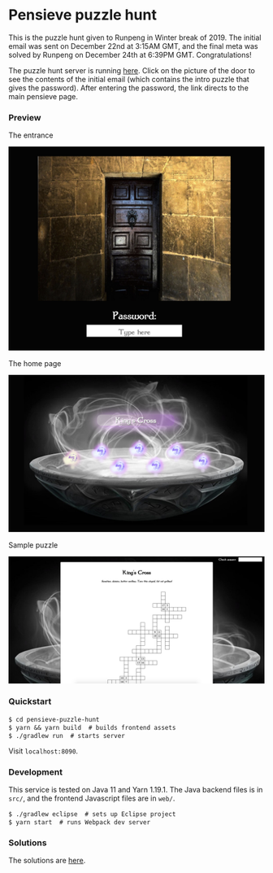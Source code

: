 Pensieve puzzle hunt
====================

This is the puzzle hunt given to Runpeng in Winter break of 2019. The initial email was sent on December 22nd at 3:15AM GMT, and the final meta was solved by Runpeng on December 24th at 6:39PM GMT. Congratulations!

The puzzle hunt server is running [here](http://util.in:8090). Click on the picture of the door to see the contents of the initial email (which contains the intro puzzle that gives the password). After entering the password, the link directs to the main pensieve page.

### Preview

The entrance

![Screenshot of entrance](static/entrance.png)

The home page

![Screenshot of homepage](static/home.png)

Sample puzzle

![Screenshot of sample puzzle](static/puzzle.png)

### Quickstart

    $ cd pensieve-puzzle-hunt
    $ yarn && yarn build  # builds frontend assets
    $ ./gradlew run  # starts server

Visit `localhost:8090`.

### Development

This service is tested on Java 11 and Yarn 1.19.1. The Java backend files is in `src/`, and the frontend Javascript files are in `web/`.

    $ ./gradlew eclipse  # sets up Eclipse project
    $ yarn start  # runs Webpack dev server

### Solutions

The solutions are [here](static/solutions.md).

